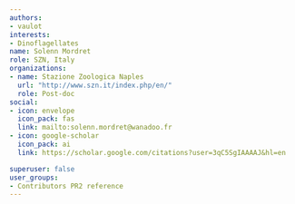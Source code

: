 ```yaml
---
authors:
- vaulot
interests:
- Dinoflagellates
name: Solenn Mordret
role: SZN, Italy
organizations:
- name: Stazione Zoologica Naples
  url: "http://www.szn.it/index.php/en/"
  role: Post-doc
social:
- icon: envelope
  icon_pack: fas
  link: mailto:solenn.mordret@wanadoo.fr
- icon: google-scholar
  icon_pack: ai
  link: https://scholar.google.com/citations?user=3qC5SgIAAAAJ&hl=en

superuser: false
user_groups:
- Contributors PR2 reference
---
```

